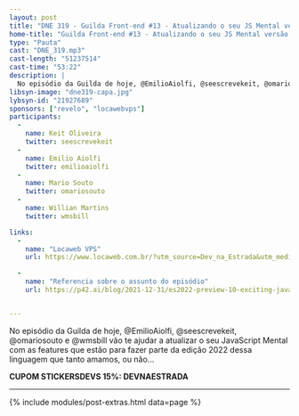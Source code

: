 ```yaml
---
layout: post
title: "DNE 319 - Guilda Front-end #13 - Atualizando o seu JS Mental versão 2022"
home-title: "Guilda Front-end #13 - Atualizando o seu JS Mental versão 2022"
type: "Pauta"
cast: "DNE_319.mp3"
cast-length: "51237514"
cast-time: "53:22"
description: |
  No episódio da Guilda de hoje, @EmilioAiolfi, @seescrevekeit, @omariosouto e @wmsbill vão te ajudar a atualizar o seu JavaScript Mental com as features que estão para fazer parte da edição 2022 dessa linguagem que tanto amamos, ou não...
libsyn-image: "dne319-capa.jpg"
lybsyn-id: "21927689"
sponsors: ["revelo", "locawebvps"]
participants:
  -
    name: Keit Oliveira
    twitter: seescrevekeit
  -
    name: Emilio Aiolfi
    twitter: emilioaiolfi
  -
    name: Mario Souto
    twitter: omariosouto
  -
    name: Willian Martins
    twitter: wmsbill

links:
  -
    name: "Locaweb VPS"
    url: https://www.locaweb.com.br/?utm_source=Dev_na_Estrada&utm_medium=Spotify&utm_campaign=Locaweb_varejo&utm_content=https://www.devnaestrada.com.b

  -
    name: "Referencia sobre o assunto do episódio"
    url: https://p42.ai/blog/2021-12-31/es2022-preview-10-exciting-javascript-language-features-from-2021


---
```


No episódio da Guilda de hoje, @EmilioAiolfi, @seescrevekeit, @omariosouto e @wmsbill vão te ajudar a atualizar o seu JavaScript Mental com as features que estão para fazer parte da edição 2022 dessa linguagem que tanto amamos, ou não...

<strong>CUPOM STICKERSDEVS 15%: DEVNAESTRADA</strong>

---

{% include modules/post-extras.html data=page %}
